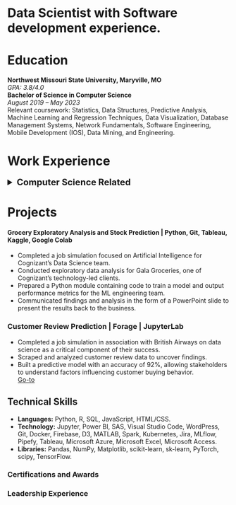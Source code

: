 # Data Scientist with Software development experience.  


# Education
**Northwest Missouri State University, Maryville, MO**  
*GPA: 3.8/4.0*  
**Bachelor of Science in Computer Science** <br>
*August 2019 – May 2023* <br>
Relevant coursework: Statistics, Data Structures, Predictive Analysis, Machine Learning and Regression Techniques, Data Visualization, Database Management Systems, Network Fundamentals, Software Engineering, Mobile Development (IOS), Data Mining, and Engineering.


# Work Experience 
<details>
  <summary style="font-size: 20px; font-weight: bold"> Computer Science Related</summary>
  
  ### Computer Science Student Tutor
  **Northwest Missouri State University, Maryville, MO**  
  *January 2021 - August 2021*  
  - Tutored students on various courses including Python Programming, Java Programming, Web Development, etc.
  - Initiated, developed, and maintained strong relationships with students to empower them in their learning.
  - Facilitated independent student learning through questioning techniques.
  - Followed established guidelines for basic tutorial sessions.
  
  ### Data Scientist
  **Freelance**  
  *August 2021 - Present*  
  - Collaborated with a retail client to analyze sales and customer data, resulting in a 12% increase in revenue through targeted marketing strategies.
  - Developed and fine-tuned predictive models using algorithms, improving over 12% baseline for insights into GDP and growth patterns.
  - Conducted A/B testing and analyzed the impact of ML algorithms on customer ticket purchasing patterns.
  - Contributed to the development of ML software systems and frameworks for model deployment and monitoring.
  - Developed automated reporting and measurement tools, enhancing data-driven decision-making capabilities.
  - Implemented advanced data science techniques, leading to a 40% improvement in predictive analytics using Decision Trees, Random Forest, K-Means Clustering, Neural Networks, etc.
  - Utilized TensorFlow, scikit-learn, and other quantitative methods to build and evaluate machine learning models.

</details>

# Projects 
#### Grocery Exploratory Analysis and Stock Prediction | Python, Git, Tableau, Kaggle, Google Colab  
- Completed a job simulation focused on Artificial Intelligence for Cognizant’s Data Science team.
- Conducted exploratory data analysis for Gala Groceries, one of Cognizant’s technology-led clients.
- Prepared a Python module containing code to train a model and output performance metrics for the ML engineering team.
- Communicated findings and analysis in the form of a PowerPoint slide to present the results back to the business.

### Customer Review Prediction | Forage | JupyterLab
- Completed a job simulation in association with British Airways on data science as a critical component of their success.
- Scraped and analyzed customer review data to uncover findings.
- Built a predictive model with an accuracy of 92%, allowing stakeholders to understand factors influencing customer buying behavior.<br>
[Go-to](https://github.com/damipop7/BritishAirlineForage)





## Technical Skills
- **Languages:** Python, R, SQL, JavaScript, HTML/CSS.
- **Technology:** Jupyter, Power BI, SAS, Visual Studio Code, WordPress, Git, Docker, Firebase, D3, MATLAB, Spark, Kubernetes, Jira, MLflow, Pipefy, Tableau, Microsoft Azure, Microsoft Excel, Microsoft Access.
- **Libraries:** Pandas, NumPy, Matplotlib, scikit-learn, sk-learn, PyTorch, scipy, TensorFlow.
  
### Certifications and Awards

### Leadership Experience

